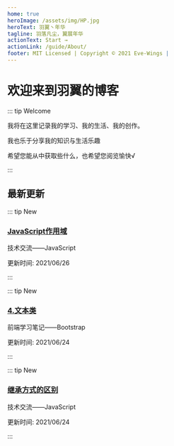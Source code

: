 ```yaml
---
home: true
heroImage: /assets/img/HP.jpg
heroText: 羽翼丶年华
tagline: 羽落凡尘，翼展年华
actionText: Start →
actionLink: /guide/About/
footer: MIT Licensed | Copyright © 2021 Eve-Wings |
---
```


# 欢迎来到羽翼的博客

::: tip Welcome

我将在这里记录我的学习、我的生活、我的创作。

我也乐于分享我的知识与生活乐趣

希望您能从中获取些什么，也希望您阅览愉快√

:::

## 最新更新

::: tip New

### [JavaScript作用域](guide/technical-docs/JavaScript/JavaScript作用域)

技术交流——JavaScript

更新时间: 2021/06/26

:::


::: tip New

### [4.文本类](guide/fornt-end-learn/promote/Bootstrap/4.文本类)

前端学习笔记——Bootstrap

更新时间: 2021/06/24

:::


::: tip New

### [继承方式的区别](guide/technical-docs/JavaScript/继承方式的区别)

技术交流——JavaScript

更新时间: 2021/06/24

:::






